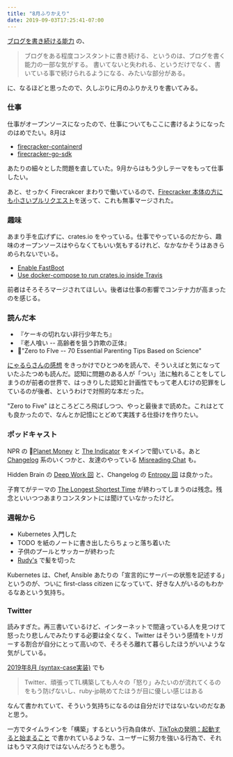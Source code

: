 ```yaml
---
title: "8月ふりかえり"
date: 2019-09-03T17:25:41-07:00
---
```


[ブログを書き続ける能力](https://karino2.github.io/2019/08/29/0219.html) の、

> ブログをある程度コンスタントに書き続ける、というのは、ブログを書く能力の一部な気がする。 書いてないと失われる、というだけでなく、書いている事で続けられるようになる、みたいな部分がある。

に、なるほどと思ったので、久しぶりに月のふりかえりを書いてみる。

### 仕事

仕事がオープンソースになったので、仕事についてもここに書けるようになったのはめでたい。8月は

* [firecracker-containerd](https://github.com/firecracker-microvm/firecracker-containerd)
* [firecracker-go-sdk](https://github.com/firecracker-microvm/firecracker-go-sdk)

あたりの細々とした問題を直していた。9月からはもう少しテーマをもって仕事したい。

あと、せっかく Firecrakcer まわりで働いているので、[Firecracker 本体の方にも小さいプルリクエスト](https://github.com/firecracker-microvm/firecracker/pull/1232)を送って、これも無事マージされた。

### 趣味

あまり手を広げずに、crates.io をやっている。仕事でやっているのだから、趣味のオープンソースはやらなくてもいい気もするけれど、なかなかそうはあきらめられないでいる。

* [Enable FastBoot](https://github.com/rust-lang/crates.io/pull/1715)
* [Use docker-compose to run crates.io inside Travis](https://github.com/rust-lang/crates.io/pull/1814)

前者はそろそろマージされてほしい。後者は仕事の影響でコンテナ力が高まったのを感じる。

### 読んだ本

* 『ケーキの切れない非行少年たち』
* 『老人喰い -- 高齢者を狙う詐欺の正体』
* "Zero to FIve -- 70 Essential Parenting Tips Based on Science"

[にゃるらさんの感想](https://note.mu/nyalra2/n/n39ecbfef9996) をきっかけでひとつめを読んで、そういえばと気になっていたふたつめも読んだ。認知に問題のある人が「つい」法に触れることをしてしまうのが前者の世界で、はっきりした認知と計画性でもって老人むけの犯罪をしているのが後者、というわけで対照的な本だった。

"Zero to Five" はところどころ飛ばしつつ、やっと最後まで読めた。これはとても良かったので、なんとか記憶にとどめて実践する仕掛けを作りたい。

### ポッドキャスト

NPR の [Planet Money](https://www.npr.org/podcasts/510289/planet-money/) と [The Indicator](https://www.npr.org/podcasts/510325/the-indicator-from-planet-money) をメインで聞いている。あと [Changelog](https://changelog.com) 系のいくつかと、友達のやっている [Misreading Chat](https://misreading.chat) も。

Hidden Brain の [Deep Work 回](https://www.npr.org/2019/08/26/754336716/you-2-0-deep-work) と、Changelog の [Entropy 回](https://changelog.com/news/federating-javascripts-language-commons-with-entropic-WRPX) は良かった。

子育てがテーマの [The Longest Shortest Time](https://longestshortesttime.com) が終わってしまうのは残念。残念といいつつあまりコンスタントには聞けていなかったけど。

### 週報から

* Kubernetes 入門した
* TODO を紙のノートに書き出したらちょっと落ち着いた
* 子供のプールとサッカーが終わった
* [Rudy's](https://rudysbarbershop.com) で髪を切った

Kubernetes は、Chef, Ansible あたりの「宣言的にサーバーの状態を記述する」というのが、ついに first-class citizen になっていて、好きな人がいるのもわかるなあという気持ち。

### Twitter

読みすぎた。再三書いているけど、インターネットで間違っている人を見つけて怒ったり悲しんでみたりする必要は全くなく、Twitter はそういう感情をトリガーする割合が自分にとって高いので、そろそろ離れて暮らしたほうがいいような気がしている。

[2019年8月 (syntax-case実装)](https://yhara.jp/2019/08/31/aug-2019-syntax-case) でも

> Twitter、頑張ってTL構築しても人々の「怒り」みたいのが流れてくるのをもう防げないし、ruby-jp眺めてたほうが目に優しい感じはある

なんて書かれていて、そういう気持ちになるのは自分だけではないないのだなあと思う。

一方でタイムラインを「構築」するという行為自体が、[TikTokの発明：起動すると始まること](https://youkoseki.com/f/tiktok) で書かれているような、ユーザーに努力を強いる行為で、それはもうマス向けではないんだろうとも思う。
